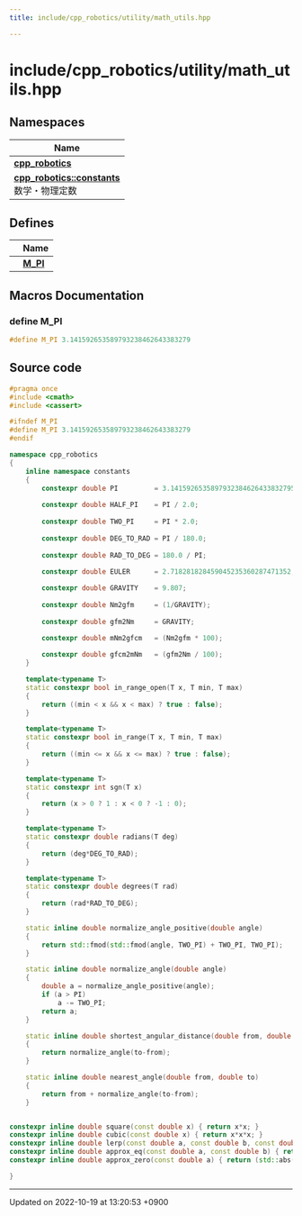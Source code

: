 ```yaml
---
title: include/cpp_robotics/utility/math_utils.hpp

---
```


# include/cpp_robotics/utility/math_utils.hpp



## Namespaces

| Name           |
| -------------- |
| **[cpp_robotics](/cpp_robotics/doxybook/Namespaces/namespacecpp__robotics/)**  |
| **[cpp_robotics::constants](/cpp_robotics/doxybook/Namespaces/namespacecpp__robotics_1_1constants/)** <br>数学・物理定数  |

## Defines

|                | Name           |
| -------------- | -------------- |
|  | **[M_PI](/cpp_robotics/doxybook/Files/math__utils_8hpp/#define-m-pi)**  |




## Macros Documentation

### define M_PI

```cpp
#define M_PI 3.141592653589793238462643383279
```


## Source code

```cpp
#pragma once
#include <cmath>
#include <cassert>

#ifndef M_PI
#define M_PI 3.141592653589793238462643383279
#endif 

namespace cpp_robotics
{
    inline namespace constants
    {
        constexpr double PI         = 3.1415926535897932384626433832795;
        
        constexpr double HALF_PI    = PI / 2.0;
        
        constexpr double TWO_PI     = PI * 2.0;
        
        constexpr double DEG_TO_RAD = PI / 180.0;
        
        constexpr double RAD_TO_DEG = 180.0 / PI;
        
        constexpr double EULER      = 2.718281828459045235360287471352;

        constexpr double GRAVITY    = 9.807;
        
        constexpr double Nm2gfm     = (1/GRAVITY);
        
        constexpr double gfm2Nm     = GRAVITY;

        constexpr double mNm2gfcm   = (Nm2gfm * 100);
        
        constexpr double gfcm2mNm   = (gfm2Nm / 100);
    }

    template<typename T>
    static constexpr bool in_range_open(T x, T min, T max) 
    {
        return ((min < x && x < max) ? true : false);
    }

    template<typename T>
    static constexpr bool in_range(T x, T min, T max) 
    {
        return ((min <= x && x <= max) ? true : false);
    }

    template<typename T>
    static constexpr int sgn(T x) 
    {
        return (x > 0 ? 1 : x < 0 ? -1 : 0);
    }

    template<typename T>
    static constexpr double radians(T deg) 
    {
        return (deg*DEG_TO_RAD);
    }

    template<typename T>
    static constexpr double degrees(T rad)
    {
        return (rad*RAD_TO_DEG);
    }

    static inline double normalize_angle_positive(double angle)
    {
        return std::fmod(std::fmod(angle, TWO_PI) + TWO_PI, TWO_PI);
    }

    static inline double normalize_angle(double angle)
    {
        double a = normalize_angle_positive(angle);
        if (a > PI)
            a -= TWO_PI;
        return a;
    }

    static inline double shortest_angular_distance(double from, double to)
    {
        return normalize_angle(to-from);
    }

    static inline double nearest_angle(double from, double to)
    {
        return from + normalize_angle(to-from);
    }


constexpr inline double square(const double x) { return x*x; }
constexpr inline double cubic(const double x) { return x*x*x; }
constexpr inline double lerp(const double a, const double b, const double t) { return a + (b-a)*t; }
constexpr inline double approx_eq(const double a, const double b) { return (std::abs(a-b) < 1e-12); }
constexpr inline double approx_zero(const double a) { return (std::abs(a) < 1e-12); }

}
```


-------------------------------

Updated on 2022-10-19 at 13:20:53 +0900
